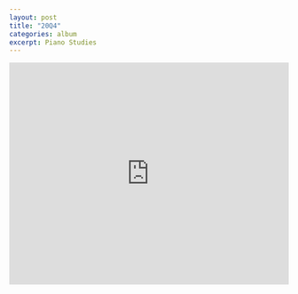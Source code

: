 ```yaml
---
layout: post
title: "20Q4"
categories: album
excerpt: Piano Studies
---
```


<iframe src="https://audiomack.com/embed/maschine-musik/album/20q4?color=54b2a8" scrolling="no" width="100%" height="400" scrollbars="no" frameborder="0"></iframe>

